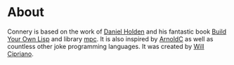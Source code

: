# About

Connery is based on the work of [Daniel Holden](http://www.theorangeduck.com/page/about) and his fantastic book [Build Your Own Lisp](http://www.buildyourownlisp.com/) and library [mpc](https://github.com/orangeduck/mpc). It is also inspired by [ArnoldC](https://lhartikk.github.io/ArnoldC/) as well as countless other joke programming languages. It was created by [Will Cipriano](https://thoughts.willcipriano.com/contact/).